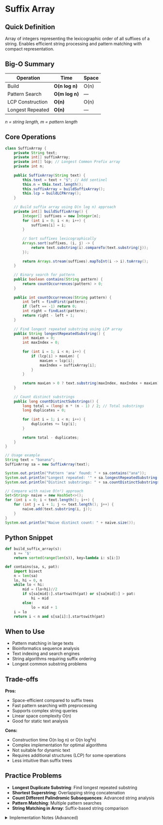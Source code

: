 # Suffix Array

## Quick Definition

Array of integers representing the lexicographic order of all suffixes of a string. Enables efficient string processing and pattern matching with compact representation.

## Big-O Summary

| Operation | Time | Space |
|-----------|------|-------|
| Build | **O(n log n)** | O(n) |
| Pattern Search | **O(m log n)** | — |
| LCP Construction | **O(n)** | O(n) |
| Longest Repeated | **O(n)** | — |

*n = string length, m = pattern length*

## Core Operations

```java
class SuffixArray {
    private String text;
    private int[] suffixArray;
    private int[] lcp; // Longest Common Prefix array
    private int n;
    
    public SuffixArray(String text) {
        this.text = text + "$"; // Add sentinel
        this.n = this.text.length();
        this.suffixArray = buildSuffixArray();
        this.lcp = buildLCPArray();
    }
    
    // Build suffix array using O(n log n) approach
    private int[] buildSuffixArray() {
        Integer[] suffixes = new Integer[n];
        for (int i = 0; i < n; i++) {
            suffixes[i] = i;
        }
        
        // Sort suffixes lexicographically
        Arrays.sort(suffixes, (i, j) -> {
            return text.substring(i).compareTo(text.substring(j));
        });
        
        return Arrays.stream(suffixes).mapToInt(i -> i).toArray();
    }
    
    // Binary search for pattern
    public boolean contains(String pattern) {
        return countOccurrences(pattern) > 0;
    }
    
    public int countOccurrences(String pattern) {
        int left = findFirst(pattern);
        if (left == -1) return 0;
        int right = findLast(pattern);
        return right - left + 1;
    }
    
    // Find longest repeated substring using LCP array
    public String longestRepeatedSubstring() {
        int maxLen = 0;
        int maxIndex = 0;
        
        for (int i = 1; i < n; i++) {
            if (lcp[i] > maxLen) {
                maxLen = lcp[i];
                maxIndex = suffixArray[i];
            }
        }
        
        return maxLen > 0 ? text.substring(maxIndex, maxIndex + maxLen) : "";
    }
    
    // Count distinct substrings
    public long countDistinctSubstrings() {
        long total = (long) n * (n - 1) / 2; // Total substrings
        long duplicates = 0;
        
        for (int i = 1; i < n; i++) {
            duplicates += lcp[i];
        }
        
        return total - duplicates;
    }
}

// Usage example
String text = "banana";
SuffixArray sa = new SuffixArray(text);

System.out.println("Pattern 'ana' found: " + sa.contains("ana"));
System.out.println("Longest repeated: '" + sa.longestRepeatedSubstring() + "'");
System.out.println("Distinct substrings: " + sa.countDistinctSubstrings());

// Compare with naive O(n²) approach
Set<String> naive = new HashSet<>();
for (int i = 0; i < text.length(); i++) {
    for (int j = i + 1; j <= text.length(); j++) {
        naive.add(text.substring(i, j));
    }
}
System.out.println("Naive distinct count: " + naive.size());
```

## Python Snippet

```python
def build_suffix_array(s):
    s += '$'
    return sorted(range(len(s)), key=lambda i: s[i:])

def contains(sa, s, pat):
    import bisect
    n = len(sa)
    lo, hi = 0, n
    while lo < hi:
        mid = (lo+hi)//2
        if s[sa[mid]:].startswith(pat) or s[sa[mid]:] > pat:
            hi = mid
        else:
            lo = mid + 1
    i = lo
    return i < n and s[sa[i]:].startswith(pat)
```

## When to Use

- Pattern matching in large texts
- Bioinformatics sequence analysis
- Text indexing and search engines
- String algorithms requiring suffix ordering
- Longest common substring problems

## Trade-offs

**Pros:**

- Space-efficient compared to suffix trees
- Fast pattern searching with preprocessing
- Supports complex string queries
- Linear space complexity O(n)
- Good for static text analysis

**Cons:**

- Construction time O(n log n) or O(n log²n)
- Complex implementation for optimal algorithms
- Not suitable for dynamic text
- Requires additional structures (LCP) for some operations
- Less intuitive than suffix trees

## Practice Problems

- **Longest Duplicate Substring**: Find longest repeated substring
- **Shortest Superstring**: Overlapping string concatenation
- **Count Different Palindromic Subsequences**: Advanced string analysis
- **Pattern Matching**: Multiple pattern searches
- **String Matching in Array**: Suffix-based string comparison

<details>
<summary>Implementation Notes (Advanced)</summary>

### Construction Algorithms

- **Naive O(n² log n)**: Sort all suffixes directly
- **DC3/SKEW O(n)**: Linear time construction
- **SA-IS O(n)**: Induced sorting algorithm
- **Radix sort approach**: O(n log n) with good constants

### LCP Array Construction

- **Kasai's algorithm**: O(n) time using suffix array
- **Direct construction**: Computed during suffix array building
- **Applications**: Used for many string queries
- **Space optimization**: Can be computed on-demand

### Pattern Searching

- **Binary search**: O(m log n) for pattern of length m
- **Two-phase search**: Find range then extract positions
- **Multiple patterns**: Batch processing optimization
- **Wildcards**: Extended pattern matching

### Applications

- **Bioinformatics**: DNA/protein sequence analysis
- **Information retrieval**: Text indexing and search
- **Data compression**: Finding repeated patterns
- **Plagiarism detection**: Document similarity analysis

</details>
